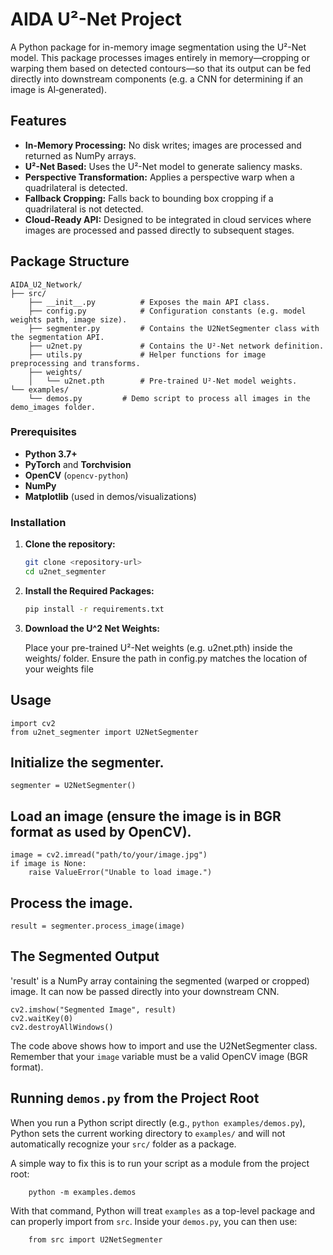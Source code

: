 # AIDA U²-Net Project

A Python package for in-memory image segmentation using the U²-Net model. This package processes images entirely in memory—cropping or warping them based on detected contours—so that its output can be fed directly into downstream components (e.g. a CNN for determining if an image is AI‑generated).

## Features

- **In-Memory Processing:** No disk writes; images are processed and returned as NumPy arrays.
- **U²-Net Based:** Uses the U²-Net model to generate saliency masks.
- **Perspective Transformation:** Applies a perspective warp when a quadrilateral is detected.
- **Fallback Cropping:** Falls back to bounding box cropping if a quadrilateral is not detected.
- **Cloud-Ready API:** Designed to be integrated in cloud services where images are processed and passed directly to subsequent stages.


## Package Structure

```plaintext
AIDA_U2_Network/
├── src/
    ├── __init__.py          # Exposes the main API class.
    ├── config.py            # Configuration constants (e.g. model weights path, image size).
    ├── segmenter.py         # Contains the U2NetSegmenter class with the segmentation API.
    ├── u2net.py             # Contains the U²-Net network definition.
    ├── utils.py             # Helper functions for image preprocessing and transforms.
    ├── weights/
    │   └── u2net.pth        # Pre-trained U²-Net model weights.
└── examples/
    └── demos.py         # Demo script to process all images in the demo_images folder.
```


### Prerequisites

- **Python 3.7+**
- **PyTorch** and **Torchvision**
- **OpenCV** (`opencv-python`)
- **NumPy**
- **Matplotlib** (used in demos/visualizations)

### Installation

1. **Clone the repository:**

   ```bash
   git clone <repository-url>
   cd u2net_segmenter

2. **Install the Required Packages:**
    ```bash
    pip install -r requirements.txt

3. **Download the U^2 Net Weights:**

    Place your pre-trained U²-Net weights (e.g. u2net.pth) inside the weights/ folder. Ensure the path in config.py matches the location of your weights file

## Usage

```
import cv2
from u2net_segmenter import U2NetSegmenter
```

## Initialize the segmenter.
```
segmenter = U2NetSegmenter()
```

## Load an image (ensure the image is in BGR format as used by OpenCV).
```
image = cv2.imread("path/to/your/image.jpg")
if image is None:
    raise ValueError("Unable to load image.")
```

## Process the image.
```
result = segmenter.process_image(image)
```

## The Segmented Output

'result' is a NumPy array containing the segmented (warped or cropped) image. It can now be passed directly into your downstream CNN.

```
cv2.imshow("Segmented Image", result)
cv2.waitKey(0)
cv2.destroyAllWindows()
```

The code above shows how to import and use the U2NetSegmenter class.
Remember that your `image` variable must be a valid OpenCV image (BGR format).


## Running `demos.py` from the Project Root


When you run a Python script directly (e.g., `python examples/demos.py`), Python sets the
current working directory to `examples/` and will not automatically recognize your `src/` folder as a package.

A simple way to fix this is to run your script as a module from the project root:
```
    python -m examples.demos
```
With that command, Python will treat `examples` as a top-level package and can properly import
from `src`. Inside your `demos.py`, you can then use:
```
    from src import U2NetSegmenter
```
